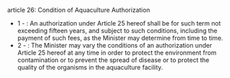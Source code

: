 article 26: Condition of Aquaculture Authorization

<ul>
			<li>1 - : An authorization under Article 25 hereof shall be for such term not exceeding fifteen years, and subject to such conditions, including the payment of such fees, as the Minister may determine from time to time.<ul>
			</ul></li>			<li>2 - : The Minister may vary the conditions of an authorization under Article 25 hereof at any time in order to protect the environment from contamination or to prevent the spread of disease or to protect the quality of the organisms in the aquaculture facility.<ul>
			</ul></li></ul>